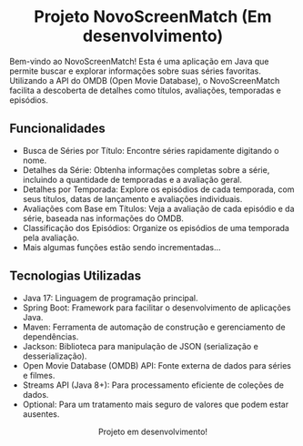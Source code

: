 <h1 align="center">Projeto NovoScreenMatch (Em desenvolvimento)</h1>
Bem-vindo ao NovoScreenMatch! Esta é uma aplicação em Java que permite buscar e explorar informações sobre suas séries favoritas. Utilizando a API do OMDB (Open Movie Database), o NovoScreenMatch facilita a descoberta de detalhes como títulos, avaliações, temporadas e episódios.

<h2>Funcionalidades</h2>

* Busca de Séries por Título: Encontre séries rapidamente digitando o nome.
* Detalhes da Série: Obtenha informações completas sobre a série, incluindo a quantidade de temporadas e a avaliação geral.
* Detalhes por Temporada: Explore os episódios de cada temporada, com seus títulos, datas de lançamento e avaliações individuais.
* Avaliações com Base em Títulos: Veja a avaliação de cada episódio e da série, baseada nas informações do OMDB.
* Classificação dos Episódios: Organize os episódios de uma temporada pela avaliação.
* Mais algumas funções estão sendo incrementadas...

<h2>Tecnologias Utilizadas</h2>

* Java 17: Linguagem de programação principal.
* Spring Boot: Framework para facilitar o desenvolvimento de aplicações Java.
* Maven: Ferramenta de automação de construção e gerenciamento de dependências.
* Jackson: Biblioteca para manipulação de JSON (serialização e desserialização).
* Open Movie Database (OMDB) API: Fonte externa de dados para séries e filmes.
* Streams API (Java 8+): Para processamento eficiente de coleções de dados.
* Optional: Para um tratamento mais seguro de valores que podem estar ausentes.

<p align="center">Projeto em desenvolvimento!</p>

